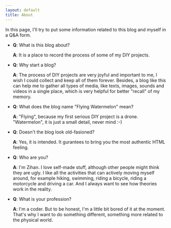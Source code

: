 ```yaml
---
layout: default
title: About
---
```

In this page, I'll try to put some information related to this blog and myself in a Q&A form.

* **Q**: What is this blog about?

    **A**: It is a place to record the process of some of my DIY projects.

* **Q**: Why start a blog?

    **A**: The process of DIY projects are very joyful and important to me, I wish I could collect and keep all of them forever. Besides, a blog like this can help me to gather all types of media, like texts, images, sounds and videos in a single place, which is very helpful for better "recall" of my memory.

* **Q**: What does the blog name "Flying Watermelon" mean?

    **A**: "Flying", because my first serious DIY project is a drone. "Watermelon", it is just a small detail, never mind :-)

* **Q**: Doesn't the blog look old-fasioned?

    **A**: Yes, it is intended. It gurantees to bring you the most authentic HTML feeling.

* **Q**: Who are you?

    **A**: I'm Zihan. I love self-made stuff, although other people might think they are ugly. I like all the activities that can actively moving myself around, for example hiking, swimming, riding a bicycle, riding a motorcycle and driving a car. And I always want to see how theories work in the reality.

* **Q**: What is your profession?

    **A**: I'm a coder. But to be honest, I'm a little bit bored of it at the moment. That's why I want to do something different, something more related to the physical world.
